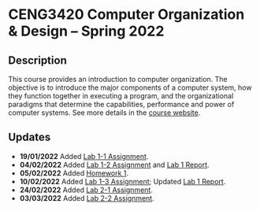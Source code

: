 # CENG3420 Computer Organization & Design – Spring 2022

## Description

This course provides an introduction to computer organization. The objective is to introduce the major components of a computer system, how they function together in executing a program, and the organizational paradigms that determine the capabilities, performance and power of computer systems. See more details in the [course website](https://www.cse.cuhk.edu.hk/~byu/CENG3420/2022Spring/index.html).

## Updates

- **19/01/2022** Added [Lab 1-1 Assignment](Lab/Lab1/Lab1-1.ams).
- **04/02/2022** Added [Lab 1-2 Assignment](Lab/Lab1/Lab1-2.ams) and [Lab 1 Report](Lab/Lab1/Report.md).
- **05/02/2022** Added [Homework 1](Homework/Homework1.md).
- **10/02/2022** Added [Lab 1-3 Assignment](Lab/Lab1/Lab1-3.ams); Updated [Lab 1 Report](Lab/Lab1/Report.md).
- **24/02/2022** Added [Lab 2-1 Assignment](Lab/Lab2/Lab2-1/asm.c).
- **03/03/2022** Added [Lab 2-2 Assignment](Lab/Lab2/Lab2-2/sim.c).